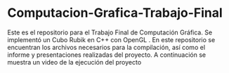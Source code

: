 # Computacion-Grafica-Trabajo-Final
Este es el repositorio para el Trabajo Final de Computación Gráfica. Se implementó un Cubo Rubik en C++ con OpenGL . En este repositorio se encuentran los archivos necesarios para la compilación, así como el informe y presentaciones realizadas del proyecto. A continuación se muestra un video de la ejecución del proyecto
